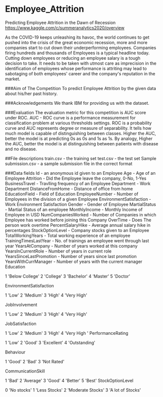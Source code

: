 # Employee_Attrition
Predicting Employee Attrition in the Dawn of Recession
https://www.kaggle.com/c/summeranalytics2020/overview

As the COVID-19 keeps unleashing its havoc, the world continues to get pushed into the crisis of the great economic recession, more and more companies start to cut down their underperforming employees. Companies firing hundreds and thousands of Employees is a typical headline today. Cutting down employees or reducing an employee salary is a tough decision to take. It needs to be taken with utmost care as imprecision in the identification of employees whose performance is attriting may lead to sabotaging of both employees' career and the company's reputation in the market.

###Aim of The Competition
To predict Employee Attrition by the given data about his/her past history.

###Acknowledgements
We thank IBM for providing us with the dataset.


###Evaluation
The evaluation metric for this competition is AUC score under ROC. AUC - ROC curve is a performance measurement for classification problem at various thresholds settings. ROC is a probability curve and AUC represents degree or measure of separability. It tells how much model is capable of distinguishing between classes. Higher the AUC, better the model is at predicting 0s as 0s and 1s as 1s. By analogy, Higher the AUC, better the model is at distinguishing between patients with disease and no disease.


##File descriptions
train.csv - the training set
test.csv - the test set
Sample submission.csv - a sample submission file in the correct format


###Data fields
Id - an anonymous id given to an Employee
Age - Age of an Employee
Attrition - Did the Employee leave the company, 0-No, 1-Yes
BusinessTravel - Travlling frequency of an Employee
Department - Work Department
DistanceFromHome - Distance of office from home
EducationField - Field of Education
EmployeeNumber - Number of Employees in the division of a given Employee
EnvironmentSatisfaction - Work Environment Satisfaction
Gender - Gender of Employee
MartialStatus - Martial Status of an employee
MonthlyIncome - Monthly Income of Employee in USD
NumCompaniesWorked - Number of Companies in which Employee has worked before joining this Company
OverTime - Does The person work overtime
PercentSalaryHike - Average annual salary hike in percentages
StockOptionLevel - Company stocks given to an Employee
TotalWorkingYears - Total working experience of an employee
TrainingTimesLastYear - No. of trainings an employee went through last year
YearsAtCompany - Number of years worked at this company
YearsInCurrentRole - Number of years in current role
YearsSinceLastPromotion - Number of years since last promotion
YearsWithCurrManager - Number of years with the current manager
Education

1 'Below College'
2 'College'
3 'Bachelor'
4 'Master'
5 'Doctor'

EnvironmentSatisfaction

1 'Low'
2 'Medium'
3 'High'
4 'Very High'

JobInvolvement

1 'Low'
2 'Medium'
3 'High'
4 'Very High'

JobSatisfaction

1 'Low'
2 'Medium'
3 'High'
4 'Very High
'
PerformanceRating

1 'Low'
2 'Good'
3 'Excellent'
4 'Outstanding'

Behaviour

1 'Good'
2 'Bad'
3 'Not Rated'

CommunicationSkill

1 'Bad'
2 'Average'
3 'Good'
4 'Better'
5 'Best'
StockOptionLevel

0 'No stocks'
1 'Less Stocks'
2 'Moderate Stocks'
3 'A lot of Stocks'
